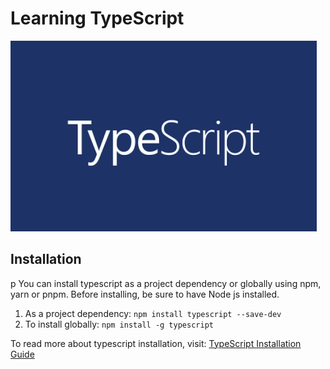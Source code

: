 <!-- @format -->

# Learning TypeScript

![Typescript Banner](/assets/typescript.webp)

## Installation

p
You can install typescript as a project dependency or globally using npm, yarn or pnpm. Before installing, be sure to have Node js installed.

1. As a project dependency:
   `npm install typescript --save-dev`
2. To install globally:
   `npm install -g typescript`

To read more about typescript installation, visit: [TypeScript Installation Guide](https://www.typescriptlang.org/download)
